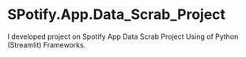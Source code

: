 # SPotify.App.Data_Scrab_Project
I developed project on Spotify App Data Scrab Project Using of Python (Streamlit) Frameworks.

